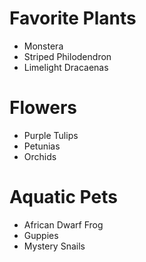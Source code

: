 # Favorite Plants

- Monstera
- Striped Philodendron
- Limelight Dracaenas

# Flowers

- Purple Tulips
- Petunias
- Orchids

# Aquatic Pets

- African Dwarf Frog
- Guppies
- Mystery Snails
